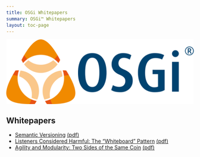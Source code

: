 ```yaml
---
title: OSGi Whitepapers
summary: OSGi™ Whitepapers
layout: toc-page
---
```


![Image of OSGi Logo](/img/OSGi_WG.png)

## Whitepapers

* [Semantic Versioning](semantic-versioning/) [(pdf)](semantic-versioning/Semantic-Versioning-20190110.pdf)
* [Listeners Considered Harmful: The “Whiteboard” Pattern](whiteboard-pattern/)  [(pdf)](whiteboard-pattern/Listeners-Considered-Harmful-The-Whiteboard-Pattern-201904.pdf)
* [Agility and Modularity: Two Sides of the Same Coin](agility-and-modularity/)  [(pdf)](agility-and-modularity/AgilityandModularity2014v21.pdf)
